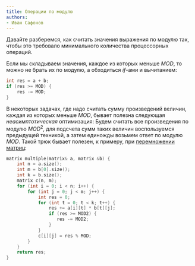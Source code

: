 ```yaml
---
title: Операции по модулю
authors:
- Иван Сафонов
---
```


Давайте разберемся, как считать значения выражения по модулю так, чтобы
это требовало минимального количества процессорных операций.

Если мы складываем значения, каждое из которых меньше $MOD$, то можно не
брать их по модулю, а обходиться $if$-ами и вычитанием:

``` c++ numberLines
int res = a + b;
if (res >= MOD) {
    res -= MOD;
}
```

В некоторых задачах, где надо считать сумму произведений величин, каждая
из которых меньше $MOD$, бывает полезна следующая
<i>неасимптотическая</i> оптимизация: Будем считать все
произведения по модулю $MOD^2$, для подсчета сумм таких величин
воспользуемся предыдущей техникой, а затем единожды возьмем
ответ по модулю $MOD$. Такой трюк бывает полезен, к примеру, при
[перемножении матриц](Возведение_матрицы_в_степень "wikilink"):

``` c++ numberLines
matrix multiple(matrix& a, matrix &b) {
    int n = a.size();
    int m = b[0].size();
    int k = b.size();
    matrix c(n, m);
    for (int i = 0; i < n; i++) {
        for (int j = 0; j < m; j++) {
            int res = 0;
            for (int t = 0; t < k; t++) {
                res += a[i][t] * b[t][j];
                if (res >= MOD2) {
                   res -= MOD2;
                }
            }
            c[i][j] = res % MOD;
        }
    }
    return res;
}
```
